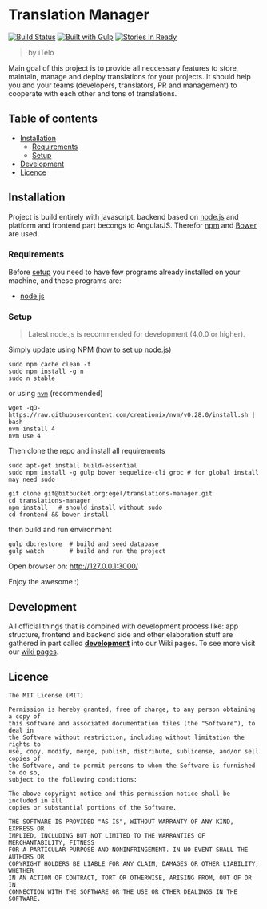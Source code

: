 # Translation Manager 
[![Build Status][travis-ci-image]][travis-ci-project-website]
[![Built with Gulp][gulpjs-image]][gulpjs-website]
[![Stories in Ready][waffle-io-image]][waffle-io-project-website]
> by iTelo

Main goal of this project is to provide all neccessary features to store,
maintain, manage and deploy translations for your projects. It should help you
and your teams (developers, translators, PR and management) to cooperate with
each other and tons of translations.


## Table of contents
* [Installation](#installation)
  * [Requirements](#requirements)
  * [Setup](#setup)
* [Development](#development)
* [Licence](#license)


## Installation
Project is build entirely with javascript, backend based on [node.js][nodejs-website]
and platform and frontend part becongs to AngularJS.  Therefor
[npm](https://www.npmjs.com/) and [Bower](http://bower.io/) are used.

### Requirements
Before [setup](#setup) you need to have few programs already installed on your
machine, and these programs are:
- [node.js][nodejs-website]

### Setup
> Latest node.js is recommended for development (4.0.0 or higher).

Simply update using NPM ([how to set up node.js](https://docs.npmjs.com/getting-started/installing-node))

```
sudo npm cache clean -f
sudo npm install -g n
sudo n stable
```

or using [`nvm`][nvm-github] (recommended)
```
wget -qO- https://raw.githubusercontent.com/creationix/nvm/v0.28.0/install.sh | bash
nvm install 4
nvm use 4
```


Then clone the repo and install all requirements

```
sudo apt-get install build-essential
sudo npm install -g gulp bower sequelize-cli groc # for global install may need sudo

git clone git@bitbucket.org:egel/translations-manager.git
cd translations-manager
npm install   # should install without sudo
cd frontend && bower install
```

then build and run environment

```
gulp db:restore  # build and seed database
gulp watch       # build and run the project
```

Open browser on: http://127.0.0.1:3000/

Enjoy the awesome :)


## Development
All official things that is combined with development process like: app
structure, frontend and backend side and other elaboration stuff are gathered in
part called [**development**][wiki-development] into our Wiki pages.  To see
more visit our [wiki pages][wiki].


## Licence
```
The MIT License (MIT)

Permission is hereby granted, free of charge, to any person obtaining a copy of
this software and associated documentation files (the "Software"), to deal in
the Software without restriction, including without limitation the rights to
use, copy, modify, merge, publish, distribute, sublicense, and/or sell copies of
the Software, and to permit persons to whom the Software is furnished to do so,
subject to the following conditions:

The above copyright notice and this permission notice shall be included in all
copies or substantial portions of the Software.

THE SOFTWARE IS PROVIDED "AS IS", WITHOUT WARRANTY OF ANY KIND, EXPRESS OR
IMPLIED, INCLUDING BUT NOT LIMITED TO THE WARRANTIES OF MERCHANTABILITY, FITNESS
FOR A PARTICULAR PURPOSE AND NONINFRINGEMENT. IN NO EVENT SHALL THE AUTHORS OR
COPYRIGHT HOLDERS BE LIABLE FOR ANY CLAIM, DAMAGES OR OTHER LIABILITY, WHETHER
IN AN ACTION OF CONTRACT, TORT OR OTHERWISE, ARISING FROM, OUT OF OR IN
CONNECTION WITH THE SOFTWARE OR THE USE OR OTHER DEALINGS IN THE SOFTWARE.
```


[nvm-github]: https://github.com/creationix/nvm
[gulpjs-website]: http://www.gulpjs.com
[nodejs-website]: https://nodejs.org
[wiki]: https://github.com/Contactis/translations-manager/wiki
[wiki-development]: https://github.com/Contactis/translations-manager/wiki/Development
[travis-ci-project-website]: https://travis-ci.org/Contactis/translations-manager 
[waffle-io-project-website]: http://waffle.io/Contactis/translations-manager

[waffle-io-image]: https://badge.waffle.io/Contactis/translations-manager.svg?label=ready&title=Ready
[travis-ci-image]: https://travis-ci.org/Contactis/translations-manager.svg?branch=develop
[gulpjs-image]: https://img.shields.io/badge/build%20with-gulp.js-green.svg
[build-with-gulp-image]: https://raw.githubusercontent.com/gulpjs/gulp/e2dd2b6c66409f59082c24585c6989244793d132/built-with-gulp.png
